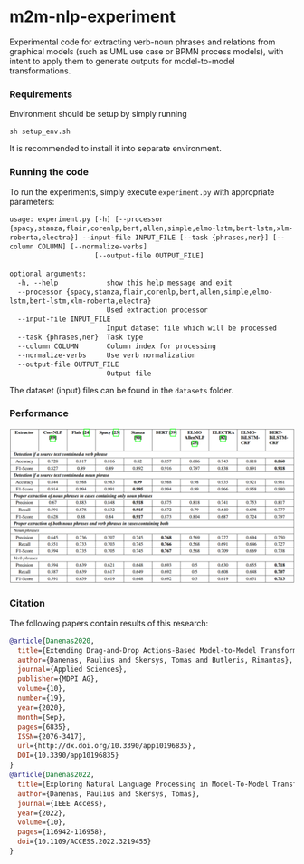 # m2m-nlp-experiment
Experimental code for extracting verb-noun phrases and relations from graphical models (such as UML use case or BPMN process models), 
with intent to apply them to generate outputs for model-to-model transformations.

### Requirements

Environment should be setup by simply running 
```shell
sh setup_env.sh
```
It is recommended to install it into separate environment.

### Running the code

To run the experiments, simply execute `experiment.py` with appropriate parameters:
```shell
usage: experiment.py [-h] [--processor {spacy,stanza,flair,corenlp,bert,allen,simple,elmo-lstm,bert-lstm,xlm-roberta,electra}] --input-file INPUT_FILE [--task {phrases,ner}] [--column COLUMN] [--normalize-verbs]
                     [--output-file OUTPUT_FILE]

optional arguments:
  -h, --help            show this help message and exit
  --processor {spacy,stanza,flair,corenlp,bert,allen,simple,elmo-lstm,bert-lstm,xlm-roberta,electra}
                        Used extraction processor
  --input-file INPUT_FILE
                        Input dataset file which will be processed
  --task {phrases,ner}  Task type
  --column COLUMN       Column index for processing
  --normalize-verbs     Use verb normalization
  --output-file OUTPUT_FILE
                        Output file
```
The dataset (input) files can be found in the `datasets` folder.

### Performance

![](results/results.png)

### Citation

The following papers contain results of this research:

```bibtex
@article{Danenas2020,
  title={Extending Drag-and-Drop Actions-Based Model-to-Model Transformations with Natural Language Processing}, 
  author={Danenas, Paulius and Skersys, Tomas and Butleris, Rimantas}, 
  journal={Applied Sciences}, 
  publisher={MDPI AG}, 
  volume={10}, 
  number={19},
  year={2020}, 
  month={Sep}, 
  pages={6835},
  ISSN={2076-3417}, 
  url={http://dx.doi.org/10.3390/app10196835}, 
  DOI={10.3390/app10196835}
}
@article{Danenas2022,
  title={Exploring Natural Language Processing in Model-To-Model Transformations},
  author={Danenas, Paulius and Skersys, Tomas},
  journal={IEEE Access},
  year={2022},
  volume={10},
  pages={116942-116958},
  doi={10.1109/ACCESS.2022.3219455}
}
```


